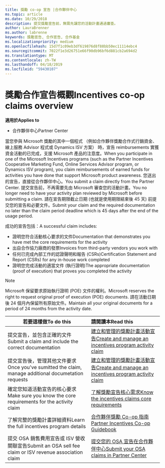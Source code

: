 ```yaml
---
title: 獎勵 co-op 宣告 |合作夥伴中心
ms.topic: article
ms.date: 10/29/2018
description: 提交獎勵宣告前，無需先讓您的活動計畫通過審查。
author: LauraBrenner
ms.author: labrenne
keywords: 獎勵宣告, 合作宣告, 合作基金
ms.localizationpriority: medium
ms.openlocfilehash: 15d7f1c09eb3df619876d8f88bb50ec11114ebc4
ms.sourcegitcommit: 7022f1e3d26751e66f90db96bf6d881cb2a694d2
ms.translationtype: MT
ms.contentlocale: zh-TW
ms.lasthandoff: 04/18/2019
ms.locfileid: "59430107"
---
```

# <a name="incentives-co-op-claims-overview"></a><span data-ttu-id="88dea-104">獎勵合作宣告概觀</span><span class="sxs-lookup"><span data-stu-id="88dea-104">Incentives co-op claims overview</span></span>

<span data-ttu-id="88dea-105">**適用於**</span><span class="sxs-lookup"><span data-stu-id="88dea-105">**Applies to**</span></span>

- <span data-ttu-id="88dea-106">合作夥伴中心</span><span class="sxs-lookup"><span data-stu-id="88dea-106">Partner Center</span></span>

<span data-ttu-id="88dea-107">當您參與 Microsoft 獎勵的其中一個程式 （例如合作夥伴獎勵合作式行銷資金、 線上服務 Advisor 程式或 Dynamics ISV 方案） 時，宣告 reimbursements 實獲資金活動的已完成，支援 Microsoft 產品的注意度。</span><span class="sxs-lookup"><span data-stu-id="88dea-107">When you participate in one of the Microsoft Incentives programs (such as the Partner Incentives Cooperative Marketing Fund, Online Services Advisor program, or Dynamics ISV program), you claim reimbursements of earned funds for activities you have done that support Microsoft product awareness.</span></span> <span data-ttu-id="88dea-108">您送出的宣告，直接從合作夥伴中心。</span><span class="sxs-lookup"><span data-stu-id="88dea-108">You submit a claim directly from the Partner Center.</span></span> <span data-ttu-id="88dea-109">提交宣告前，不再需要先由 Microsoft 審查您的活動計畫。</span><span class="sxs-lookup"><span data-stu-id="88dea-109">You no longer need to have your activity plan reviewed by Microsoft before submitting a claim.</span></span> <span data-ttu-id="88dea-110">請在宣告期限截止日期 (也就是使用期限結束後 45 天) 前提交您的宣告和必要文件。</span><span class="sxs-lookup"><span data-stu-id="88dea-110">Submit your claim and the required documentation no later than the claim period deadline which is 45 days after the end of the usage period.</span></span> 

<span data-ttu-id="88dea-111">成功的宣告包括：</span><span class="sxs-lookup"><span data-stu-id="88dea-111">A successful claim includes:</span></span>

- <span data-ttu-id="88dea-112">證明您符合活動核心要求的文件</span><span class="sxs-lookup"><span data-stu-id="88dea-112">Documentation that demonstrates you have met the core requirements for the activity</span></span>
- <span data-ttu-id="88dea-113">出自合作協力廠商的發票</span><span class="sxs-lookup"><span data-stu-id="88dea-113">Invoices from third-party vendors you work with</span></span>
- <span data-ttu-id="88dea-114">任何已完成內部工作的認證聲明和報告 (CSRs)</span><span class="sxs-lookup"><span data-stu-id="88dea-114">Certification Statement and Report (CSRs) for any in-house work completed</span></span>
- <span data-ttu-id="88dea-115">證明您完成活動的適當文件 (執行證明)</span><span class="sxs-lookup"><span data-stu-id="88dea-115">The appropriate documentation (proof of execution) that proves you completed the activity</span></span> 

>[!NOTE]
><span data-ttu-id="88dea-116">Microsoft 保留要求原始執行證明 (POE) 文件的權利。</span><span class="sxs-lookup"><span data-stu-id="88dea-116">Microsoft reserves the right to request original proof of execution (POE) documents.</span></span> <span data-ttu-id="88dea-117">請在活動日期後 24 個月內保留所有原始文件。</span><span class="sxs-lookup"><span data-stu-id="88dea-117">Maintain all your original documents for a period of 24 months from the activity date.</span></span> 

|<span data-ttu-id="88dea-118">**若要這樣做**</span><span class="sxs-lookup"><span data-stu-id="88dea-118">**To do this**</span></span>   |<span data-ttu-id="88dea-119">**請閱讀本**</span><span class="sxs-lookup"><span data-stu-id="88dea-119">**Read this**</span></span>   |
|-----------------|:--------------------------------------|
|<span data-ttu-id="88dea-120">提交宣告，並包含正確的文件</span><span class="sxs-lookup"><span data-stu-id="88dea-120">Submit a claim and include the correct documentation</span></span>|[<span data-ttu-id="88dea-121">建立和管理的獎勵計畫活動宣告</span><span class="sxs-lookup"><span data-stu-id="88dea-121">Create and manage an incentives program activity claim</span></span>](create-incentives-claims.md)|
|<span data-ttu-id="88dea-122">提交宣告後，管理其他文件要求</span><span class="sxs-lookup"><span data-stu-id="88dea-122">Once you've sumitted the claim, manage additional documetation requests</span></span>|[<span data-ttu-id="88dea-123">建立和管理的獎勵計畫活動宣告</span><span class="sxs-lookup"><span data-stu-id="88dea-123">Create and manage an incentives program activity claim</span></span>](create-incentives-claims.md)  |
|<span data-ttu-id="88dea-124">確定您知道活動宣告的核心要求</span><span class="sxs-lookup"><span data-stu-id="88dea-124">Make sure you know the core requirements for the activity claim</span></span>|[<span data-ttu-id="88dea-125">了解獎勵宣告核心需求</span><span class="sxs-lookup"><span data-stu-id="88dea-125">Know the incentives claims core requirements</span></span>](core-requirements.md)   |
|<span data-ttu-id="88dea-126">了解完整的獎勵計畫詳細資料</span><span class="sxs-lookup"><span data-stu-id="88dea-126">Learn the full incentives program details</span></span>|[<span data-ttu-id="88dea-127">合作夥伴獎勵 Co-op 指南</span><span class="sxs-lookup"><span data-stu-id="88dea-127">Partner Incentives Co-op Guidebook</span></span>](https://assets.microsoft.com/coop-guidebook.pdf)
|<span data-ttu-id="88dea-128">提交 OSA 銷售費用宣告或 ISV 營收關聯宣告</span><span class="sxs-lookup"><span data-stu-id="88dea-128">Submit an OSA sell fee claim or ISV revenue association claim</span></span> |[<span data-ttu-id="88dea-129">提交您的 OSA 宣告在合作夥伴中心</span><span class="sxs-lookup"><span data-stu-id="88dea-129">Submit your OSA claims in Partner Center</span></span>](submit-osa-claim.md)|
                                                                                 
                                   